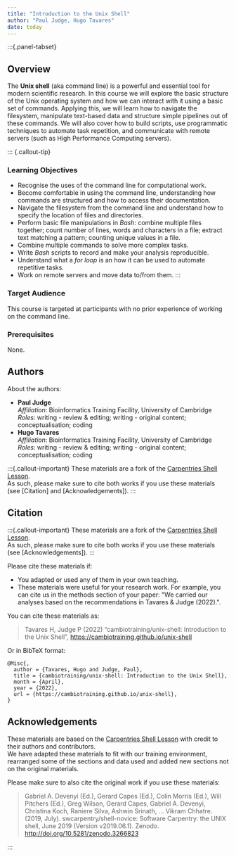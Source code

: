 ```yaml
---
title: "Introduction to the Unix Shell"
author: "Paul Judge, Hugo Tavares"
date: today
---
```


:::{.panel-tabset}

## Overview 

The **Unix shell** (aka command line) is a powerful and essential tool for modern scientific research. 
In this course we will explore the basic structure of the Unix operating system and how we can interact with it using a basic set of commands. 
Applying this, we will learn how to navigate the filesystem, manipulate text-based data and structure simple pipelines out of these commands. 
We will also cover how to build scripts, use programmatic techniques to automate task repetition, and communicate with remote servers (such as High Performance Computing servers).

::: {.callout-tip}
### Learning Objectives

- Recognise the uses of the command line for computational work.
- Become comfortable in using the command line, understanding how commands are structured and how to access their documentation.
- Navigate the filesystem from the command line and understand how to specify the location of files and directories.
- Perform basic file manipulations in _Bash_: combine multiple files together; count number of lines, words and characters in a file; extract text matching a pattern; counting unique values in a file.
- Combine multiple commands to solve more complex tasks. 
- Write _Bash_ scripts to record and make your analysis reproducible.
- Understand what a _for loop_ is an how it can be used to automate repetitive tasks.
- Work on remote servers and move data to/from them.
:::


### Target Audience

This course is targeted at participants with no prior experience of working on the command line.  


### Prerequisites

None.


## Authors
<!-- 
The listing below shows an example of how you can give more details about yourself.
These examples include icons with links to GitHub and Orcid. 
-->

About the authors:

- **Paul Judge**  
  _Affiliation_: Bioinformatics Training Facility, University of Cambridge  
  _Roles_: writing - review & editing; writing - original content; conceptualisation; coding
- **Hugo Tavares**
  <a href="https://orcid.org/0000-0001-9373-2726" target="_blank"><i class="fa-brands fa-orcid" style="color:#a6ce39"></i></a> 
  <a href="https://github.com/tavareshugo" target="_blank"><i class="fa-brands fa-github" style="color:#4078c0"></i></a>  
  _Affiliation_: Bioinformatics Training Facility, University of Cambridge  
  _Roles_: writing - review & editing; writing - original content; conceptualisation; coding

:::{.callout-important}
These materials are a fork of the [Carpentries Shell Lesson](https://swcarpentry.github.io/shell-novice/).  
As such, please make sure to cite both works if you use these materials (see [Citation] and [Acknowledgements]).
:::

## Citation

:::{.callout-important}
These materials are a fork of the [Carpentries Shell Lesson](https://swcarpentry.github.io/shell-novice/).  
As such, please make sure to cite both works if you use these materials (see [Acknowledgements]).
:::

Please cite these materials if:

- You adapted or used any of them in your own teaching.
- These materials were useful for your research work. For example, you can cite us in the methods section of your paper: "We carried our analyses based on the recommendations in Tavares & Judge (2022).".

You can cite these materials as:

> Tavares H, Judge P (2022) “cambiotraining/unix-shell: Introduction to the Unix Shell”, https://cambiotraining.github.io/unix-shell

Or in BibTeX format:

```
@Misc{,
  author = {Tavares, Hugo and Judge, Paul},
  title = {cambiotraining/unix-shell: Introduction to the Unix Shell},
  month = {April},
  year = {2022},
  url = {https://cambiotraining.github.io/unix-shell},
}
```


## Acknowledgements

These materials are based on the [Carpentries Shell Lesson](https://swcarpentry.github.io/shell-novice/) with credit to their authors and contributors.  
We have adapted these materials to fit with our training environment, rearranged some of the sections and data used and added new sections not on the original materials. 

Please make sure to also cite the original work if you use these materials:

> Gabriel A. Devenyi (Ed.), Gerard Capes (Ed.), Colin Morris (Ed.), Will Pitchers (Ed.),
Greg Wilson, Gerard Capes, Gabriel A. Devenyi, Christina Koch, Raniere Silva, Ashwin Srinath, … Vikram Chhatre.
> (2019, July). swcarpentry/shell-novice: Software Carpentry: the UNIX shell, June 2019 (Version v2019.06.1).
> Zenodo. http://doi.org/10.5281/zenodo.3266823

:::